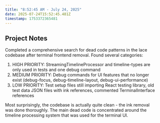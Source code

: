```yaml
---
title: "8:52:45 AM - July 24, 2025"
date: 2025-07-24T15:52:45.481Z
timestamp: 1753372365481
---
```


## Project Notes

Completed a comprehensive search for dead code patterns in the lace codebase after terminal frontend removal. Found several categories:

1. HIGH PRIORITY: StreamingTimelineProcessor and timeline-types are only used in tests and one debug command
2. MEDIUM PRIORITY: Debug commands for UI features that no longer exist (debug-focus, debug-timeline-layout, debug-ui-performance)
3. LOW PRIORITY: Test setup files still importing React testing library, old test data JSON files with ink references, commented TerminalInterface references

Most surprisingly, the codebase is actually quite clean - the ink removal was done thoroughly. The main dead code is concentrated around the timeline processing system that was used for the terminal UI.

